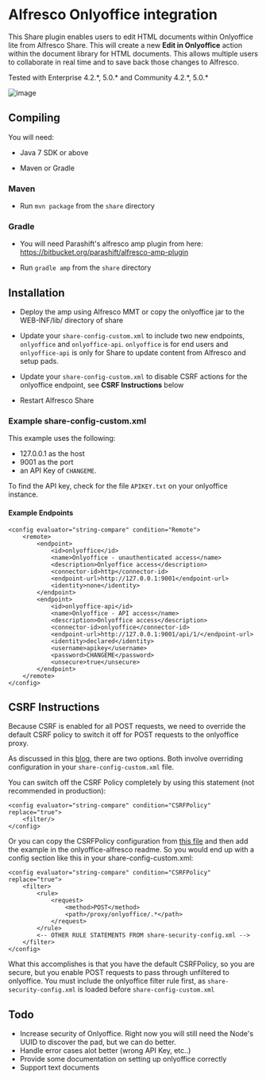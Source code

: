 # Alfresco Onlyoffice integration

This Share plugin enables users to edit HTML documents within Onlyoffice lite from Alfresco Share.  This will create a new **Edit in Onlyoffice** action within the document library for HTML documents.  This allows multiple users to collaborate in real time and to save back those changes to Alfresco.

Tested with Enterprise 4.2.\*, 5.0.\* and Community 4.2.\*, 5.0.\*

![image](onlyoffice-alfresco.gif)

## Compiling

You will need:

* Java 7 SDK or above

* Maven or Gradle

### Maven

* Run `mvn package` from the `share` directory

### Gradle

* You will need Parashift's alfresco amp plugin from here: https://bitbucket.org/parashift/alfresco-amp-plugin

* Run `gradle amp` from the `share` directory

## Installation

* Deploy the amp using Alfresco MMT or copy the onlyoffice jar to the WEB-INF/lib/ directory of share

* Update your `share-config-custom.xml` to include two new endpoints, `onlyoffice` and `onlyoffice-api`.  `onlyoffice` is for end users and `onlyoffice-api` is only for Share to update content from Alfresco and setup pads.

* Update your `share-config-custom.xml` to disable CSRF actions for the onlyoffice endpoint, see **CSRF Instructions** below

* Restart Alfresco Share

### Example share-config-custom.xml

This example uses the following:

* 127.0.0.1 as the host
* 9001 as the port 
* an API Key of `CHANGEME`.  

To find the API key, check for the file `APIKEY.txt` on your onlyoffice instance.

#### Example Endpoints

```
<config evaluator="string-compare" condition="Remote">
	<remote>
		<endpoint>
			<id>onlyoffice</id>
			<name>Onlyoffice - unauthenticated access</name>
			<description>Onlyoffice access</description>
			<connector-id>http</connector-id>
			<endpoint-url>http://127.0.0.1:9001</endpoint-url>
			<identity>none</identity>
		</endpoint>
		<endpoint>
			<id>onlyoffice-api</id>
			<name>Onlyoffice - API access</name>
			<description>Onlyoffice access</description>
			<connector-id>onlyoffice</connector-id>
			<endpoint-url>http://127.0.0.1:9001/api/1/</endpoint-url>
			<identity>declared</identity>
			<username>apikey</username>
			<password>CHANGEME</password>
			<unsecure>true</unsecure>
		</endpoint>
	</remote>
</config>
```

## CSRF Instructions

Because CSRF is enabled for all POST requests, we need to override the default CSRF policy to switch it off for POST requests to the onlyoffice proxy.

As discussed in this [blog](http://blogs.alfresco.com/wp/ewinlof/2013/03/11/introducing-the-new-csrf-filter-in-alfresco-share/), there are two options. Both involve overriding configuration in your `share-config-custom.xml` file.

You can switch off the CSRF Policy completely by using this statement (not recommended in production):

```
<config evaluator="string-compare" condition="CSRFPolicy" replace="true">
	<filter/>
</config>
```


Or you can copy the CSRFPolicy configuration from [this file](https://svn.alfresco.com/repos/alfresco-open-mirror/alfresco/COMMUNITYTAGS/V5.0.d/root/projects/slingshot/config/alfresco/share-security-config.xml) and then add the example in the onlyoffice-alfresco readme. So you would end up with a config section like this in your share-config-custom.xml:

```
<config evaluator="string-compare" condition="CSRFPolicy" replace="true">
	<filter>
		<rule>
			<request>
				<method>POST</method>
				<path>/proxy/onlyoffice/.*</path>
			</request>
		</rule>
		<-- OTHER RULE STATEMENTS FROM share-security-config.xml -->
	</filter>
</config>
```

What this accomplishes is that you have the default CSRFPolicy, so you are secure, but you enable POST requests to pass through unfiltered to onlyoffice.  You must include the onlyoffice filter rule first, as `share-security-config.xml` is loaded before `share-config-custom.xml`


## Todo

* Increase security of Onlyoffice.  Right now you will still need the Node's UUID to discover the pad, but we can do better.
* Handle error cases alot better (wrong API Key, etc..)
* Provide some documentation on setting up onlyoffice correctly
* Support text documents
